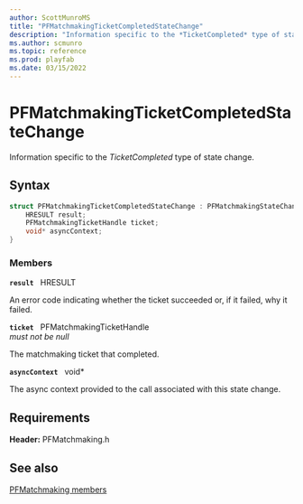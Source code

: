 ```yaml
---
author: ScottMunroMS
title: "PFMatchmakingTicketCompletedStateChange"
description: "Information specific to the *TicketCompleted* type of state change."
ms.author: scmunro
ms.topic: reference
ms.prod: playfab
ms.date: 03/15/2022
---
```


# PFMatchmakingTicketCompletedStateChange  

Information specific to the *TicketCompleted* type of state change.  

## Syntax  
  
```cpp
struct PFMatchmakingTicketCompletedStateChange : PFMatchmakingStateChange {  
    HRESULT result;  
    PFMatchmakingTicketHandle ticket;  
    void* asyncContext;  
}  
```
  
### Members  
  
**`result`** &nbsp; HRESULT  
  
An error code indicating whether the ticket succeeded or, if it failed, why it failed.
  
**`ticket`** &nbsp; PFMatchmakingTicketHandle  
*must not be null*  
  
The matchmaking ticket that completed.
  
**`asyncContext`** &nbsp; void*  
  
The async context provided to the call associated with this state change.
  
  
## Requirements  
  
**Header:** PFMatchmaking.h
  
## See also  
[PFMatchmaking members](../pfmatchmaking_members.md)  

  
  
